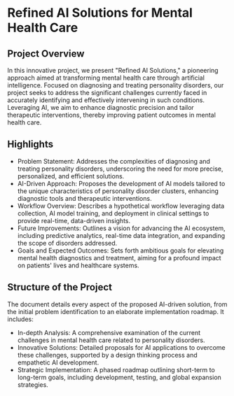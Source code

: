 # Refined AI Solutions for Mental Health Care
## Project Overview
In this innovative project, we present "Refined AI Solutions," a pioneering approach aimed at transforming mental health care through artificial intelligence. Focused on diagnosing and treating personality disorders, our project seeks to address the significant challenges currently faced in accurately identifying and effectively intervening in such conditions. Leveraging AI, we aim to enhance diagnostic precision and tailor therapeutic interventions, thereby improving patient outcomes in mental health care.

## Highlights
- Problem Statement: Addresses the complexities of diagnosing and treating personality disorders, underscoring the need for more precise, personalized, and efficient solutions.
- AI-Driven Approach: Proposes the development of AI models tailored to the unique characteristics of personality disorder clusters, enhancing diagnostic tools and therapeutic interventions.
- Workflow Overview: Describes a hypothetical workflow leveraging data collection, AI model training, and deployment in clinical settings to provide real-time, data-driven insights.
- Future Improvements: Outlines a vision for advancing the AI ecosystem, including predictive analytics, real-time data integration, and expanding the scope of disorders addressed.
- Goals and Expected Outcomes: Sets forth ambitious goals for elevating mental health diagnostics and treatment, aiming for a profound impact on patients' lives and healthcare systems.
## Structure of the Project
The document details every aspect of the proposed AI-driven solution, from the initial problem identification to an elaborate implementation roadmap. It includes:

- In-depth Analysis: A comprehensive examination of the current challenges in mental health care related to personality disorders.
- Innovative Solutions: Detailed proposals for AI applications to overcome these challenges, supported by a design thinking process and empathetic AI development.
- Strategic Implementation: A phased roadmap outlining short-term to long-term goals, including development, testing, and global expansion strategies.
